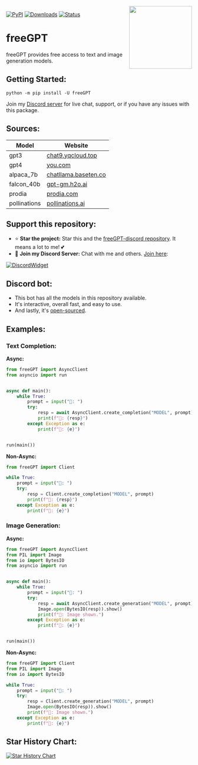 <img src="https://repository-images.githubusercontent.com/636250478/f62a1186-b84b-4e7a-86f1-145e32163a59" align="right" width=170>

[![PyPI](https://img.shields.io/pypi/v/freeGPT)](https://pypi.org/project/freeGPT)
[![Downloads](https://static.pepy.tech/badge/freeGPT)](https://pypi.org/project/freeGPT)
[![Status](https://img.shields.io/pypi/status/freeGPT)](https://pypi.org/project/freeGPT)

# freeGPT

freeGPT provides free access to text and image generation models.

## Getting Started:

    python -m pip install -U freeGPT

Join my [Discord server](https://dsc.gg/devhub-rsgh) for live chat, support, or if you have any issues with this package.

## Sources:

| Model        | Website                                               |
| ------------ | ----------------------------------------------------- |
| gpt3         | [chat9.yqcloud.top](https://chat9.yqcloud.top/)       |
| gpt4         | [you.com](https://you.com/)                           |
| alpaca_7b    | [chatllama.baseten.co](https://chatllama.baseten.co/) |
| falcon_40b   | [gpt-gm.h2o.ai](https://gpt-gm.h2o.ai/)               |
| prodia       | [prodia.com](https://prodia.com/)                     |
| pollinations | [pollinations.ai](https://pollinations.ai/)           |

## Support this repository:

-   ⭐ **Star the project:** Star this and the [freeGPT-discord repository](https://github.com/Ruu3f/freeGPT-discord). It means a lot to me! 💕
-   🎉 **Join my Discord Server:** Chat with me and others. [Join here](https://dsc.gg/devhub-rsgh):

[![DiscordWidget](https://discordapp.com/api/guilds/1137347499414278204/widget.png?style=banner2)](https://dsc.gg/devhub-rsgh)

## Discord bot:

-   This bot has all the models in this repository available.
-   It's interactive, overall fast, and easy to use.
-   And lastly, it's [open-sourced](https://github.com/Ruu3f/freeGPT-discord).

## Examples:

### Text Completion:

**Async:**

```python
from freeGPT import AsyncClient
from asyncio import run


async def main():
    while True:
        prompt = input("👦: ")
        try:
            resp = await AsyncClient.create_completion("MODEL", prompt)
            print(f"🤖: {resp}")
        except Exception as e:
            print(f"🤖: {e}")


run(main())
```

**Non-Async:**

```python
from freeGPT import Client

while True:
    prompt = input("👦: ")
    try:
        resp = Client.create_completion("MODEL", prompt)
        print(f"🤖: {resp}")
    except Exception as e:
        print(f"🤖: {e}")
```

### Image Generation:

**Async:**

```python
from freeGPT import AsyncClient
from PIL import Image
from io import BytesIO
from asyncio import run


async def main():
    while True:
        prompt = input("👦: ")
        try:
            resp = await AsyncClient.create_generation("MODEL", prompt)
            Image.open(BytesIO(resp)).show()
            print(f"🤖: Image shown.")
        except Exception as e:
            print(f"🤖: {e}")


run(main())
```

**Non-Async:**

```python
from freeGPT import Client
from PIL import Image
from io import BytesIO

while True:
    prompt = input("👦: ")
    try:
        resp = Client.create_generation("MODEL", prompt)
        Image.open(BytesIO(resp)).show()
        print(f"🤖: Image shown.")
    except Exception as e:
        print(f"🤖: {e}")
```

## Star History Chart:

[![Star History Chart](https://api.star-history.com/svg?repos=Ruu3f/freeGPT&type=Date)](https://github.com/Ruu3f/freeGPT/stargazers)
